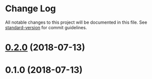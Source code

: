 # Change Log

All notable changes to this project will be documented in this file. See [standard-version](https://github.com/conventional-changelog/standard-version) for commit guidelines.

<a name="0.2.0"></a>
# [0.2.0](https://github.com/belsrc/fjp/compare/v0.1.0...v0.2.0) (2018-07-13)



<a name="0.1.0"></a>
# 0.1.0 (2018-07-13)
